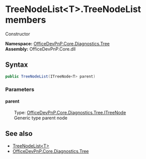# TreeNodeList&lt;T&gt;.TreeNodeList members 
 Constructor   

**Namespace:** [OfficeDevPnP.Core.Diagnostics.Tree](OfficeDevPnP.Core.Diagnostics.Tree.md)  
**Assembly:** OfficeDevPnP.Core.dll  
## Syntax
```C#
public TreeNodeList(ITreeNode<T> parent)
```
### Parameters
#### parent  
&emsp;&emsp;Type: [OfficeDevPnP.Core.Diagnostics.Tree.ITreeNode<T>](OfficeDevPnP.Core.Diagnostics.Tree.ITreeNode_cdcab78f.md)  
&emsp;&emsp;Generic type parent node  


## See also
- [TreeNodeList&lt;T&gt;](OfficeDevPnP.Core.Diagnostics.Tree.TreeNodeList_cdcab78f.md)
- [OfficeDevPnP.Core.Diagnostics.Tree](OfficeDevPnP.Core.Diagnostics.Tree.md)
